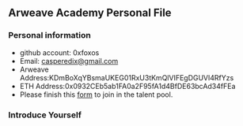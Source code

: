 ## Arweave Academy Personal File

### Personal information

- github account: 0xfoxos
- Email: casperedix@gmail.com
- Arweave Address:KDmBoXqYBsmaUKEG01RxU3tKmQlVIFEgDGUVl4RfYzs
- ETH Address:0x0932CEb5ab1FA0a2F95fA1d4BfDE63bcAd34fFEa
- Please finish this [form](https://docs.google.com/forms/d/e/1FAIpQLSfWA5fIIcBgmRppm3jNz5vmf9Mai_QMVil-2pO4r7YKn_Zhtw/viewform?usp=sf_link) to join in the talent pool.

### Introduce Yourself
